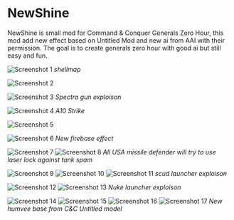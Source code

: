 # NewShine
NewShine is small mod for Command &amp; Conquer Generals Zero Hour, this mod add new effect based on Untitled Mod and new ai from AAI with their permission. The goal is to create generals zero hour with good ai but still easy and fun.

![Screenshot 1](ss001.jpg)
*shellmap*

![Screenshot 2](ss002.jpg)

![Screenshot 3](ss003.jpg)
*Spectra gun exploison*

![Screenshot 4](ss004.jpg)
*A10 Strike*

![Screenshot 5](ss005.jpg)

![Screenshot 6](ss006.jpg)
*New firebase effect*

![Screenshot 7](ss007.jpg)
![Screenshot 8](ss008.jpg)
*All USA missile defender will try to use laser lock against tank spam*

![Screenshot 9](ss009.jpg)
![Screenshot 10](ss010.jpg)
![Screenshot 11](ss011.jpg)
*scud launcher exploison*

![Screenshot 12](ss012.jpg)
![Screenshot 13](ss013.jpg)
*Nuke launcher exploison*

![Screenshot 14](ss014.png)
![Screenshot 15](ss015.jpg)
![Screenshot 16](ss016.jpg)
![Screenshot 17](ss017.jpg)
*New humvee base from C&C Untitled model*